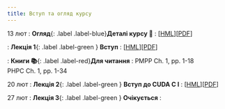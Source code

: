 ```yaml
---
title: Вступ та огляд курсу
---
```


13 лют
: **Огляд**{: .label .label-blue}**Деталі курсу 👋**
  : [[HML](https://ykochura.github.io/ac-kpi/?p=course-details.md#1)][[PDF](https://ykochura.github.io/ac-kpi/pdf/course-details.pdf)]

: **Лекція 1**{: .label .label-green } **Вступ**
  : [[HML](https://ykochura.github.io/ac-kpi/?p=lecture1.md#1)][[PDF](https://ykochura.github.io/ac-kpi/pdf/lecture1.pdf)]

: **Книги 📚**{: .label .label-red}**Для читання**
  : PMPP Ch. 1, pp. 1-18 <br> PHPC Ch. 1, pp. 1-34



20 лют
: **Лекція 2**{: .label .label-green } **Вступ до CUDA C I**
  : [[HML](https://ykochura.github.io/ac-kpi/?p=lecture2.md#1)][[PDF](https://ykochura.github.io/ac-kpi/pdf/lecture2.pdf)]



27 лют
: **Лекція 3**{: .label .label-green } **Очікується**
  : 